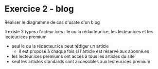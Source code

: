 # Exercice 2 - blog

Réaliser le diagramme de cas d'usate d'un blog

Il existe 3 types d'acteur.ices : le ou la rédacteur.ice, les lecteur.ices et les lecteur.ices premium

- seul le ou la rédacteur.ice peut rédiger un article
  - il est proposé à chaque fois si l'article est réservé aux abonné.es
- les lecteur.ices premiums ont accès à tous les articles du site
- seul les articles standards sont accessibles aux lecteur.ices premium
